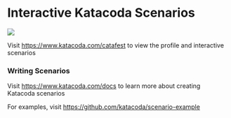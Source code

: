 # Interactive Katacoda Scenarios

[![](http://shields.katacoda.com/katacoda/catafest/count.svg)](https://www.katacoda.com/catafest "Get your profile on Katacoda.com")

Visit https://www.katacoda.com/catafest to view the profile and interactive scenarios

### Writing Scenarios
Visit https://www.katacoda.com/docs to learn more about creating Katacoda scenarios

For examples, visit https://github.com/katacoda/scenario-example
